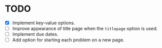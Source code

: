 # TODO

* [x] Implement key-value options.
* [ ] Improve appearance of title page when the `titlepage` option is used.
* [ ] Implement due dates.
* [ ] Add option for starting each problem on a new page.
